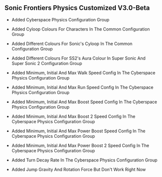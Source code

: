 ## Sonic Frontiers Physics Customized     V3.0-Beta

- Added Cyberspace Physics Configuration Group

- Added Cyloop Colours For Characters In The Common Configuration Group

- Added Different Colours For Sonic's Cyloop In The Common Configuration Group

- Added Different Colours For SS2's Aura Colour In Super Sonic And Super Sonic 2 Configuration Group

- Added Minimum, Initial And Max Walk Speed Config In The Cyberspace Physics Configuration Group

- Added Minimum, Initial And Max Run Speed Config In The Cyberspace Physics Configuration Group

- Added Minimum, Initial And Max Boost Speed Config In The Cyberspace Physics Configuration Group

- Added Minimum, Initial And Max Boost 2 Speed Config In The Cyberspace Physics Configuration Group

- Added Minimum, Initial And Max Power Boost Speed Config In The Cyberspace Physics Configuration Group

- Added Minimum, Initial And Max Power Boost 2 Speed Config In The Cyberspace Physics Configuration Group

- Added Turn Decay Rate In The Cyberspace Physics Configuration Group

- Added Jump Gravity And Rotation Force But Don't Work Right Now

